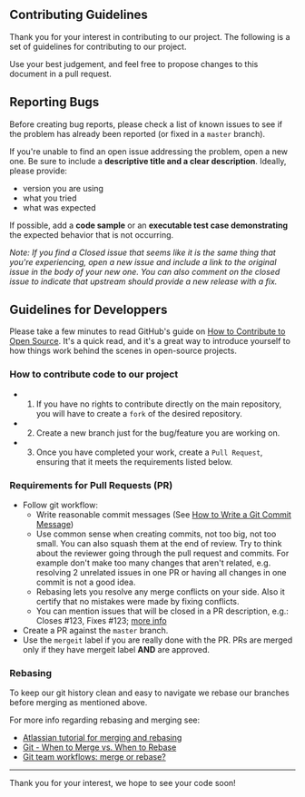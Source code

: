## Contributing Guidelines

Thank you for your interest in contributing to our project. The following is a set of guidelines for contributing to our project.

Use your best judgement, and feel free to propose changes to this document in a pull request.

## Reporting Bugs

Before creating bug reports, please check a list of known issues to see if the problem has already been reported (or fixed in a `master` branch).

If you're unable to find an open issue addressing the problem, open a new one. Be sure to include a **descriptive title and a clear description**. Ideally, please provide:
- version you are using
- what you tried
- what was expected

If possible, add a **code sample** or an **executable test case demonstrating** the expected behavior that is not occurring.

*Note: If you find a Closed issue that seems like it is the same thing that you're experiencing, open a new issue and include a link to the original issue in the body of your new one. You can also comment on the closed issue to indicate that upstream should provide a new release with a fix.*

## Guidelines for Developpers

Please take a few minutes to read GitHub's guide on [How to Contribute to Open Source](https://opensource.guide/how-to-contribute/). It's a quick read, and it's a great way to introduce yourself to how things work behind the scenes in open-source projects.

### How to contribute code to our project

- 1. If you have no rights to contribute directly on the main repository, you will have to create a `fork` of the desired repository.
- 2. Create a new branch just for the bug/feature you are working on.
- 3. Once you have completed your work, create a `Pull Request`, ensuring that it meets the requirements listed below.

### Requirements for Pull Requests (PR)

- Follow git workflow:
    - Write reasonable commit messages (See [How to Write a Git Commit Message](https://chris.beams.io/posts/git-commit/))
    - Use common sense when creating commits, not too big, not too small. You can also squash them at the end of review. Try to think about the reviewer going through the pull request and commits. For example don't make too many changes that aren't related, e.g. resolving 2 unrelated issues in one PR or having all changes in one commit is not a good idea.
    - Rebasing lets you resolve any merge conflicts on your side. Also it certify that no mistakes were made by fixing conflicts.
    - You can mention issues that will be closed in a PR description, e.g.: Closes #123, Fixes #123; [more info](https://docs.github.com/en/enterprise/2.16/user/github/managing-your-work-on-github/closing-issues-using-keywords)
- Create a PR against the `master` branch.
- Use the `mergeit` label if you are really done with the PR. PRs are merged only if they have mergeit label **AND** are approved.

### Rebasing

To keep our git history clean and easy to navigate we rebase our branches before merging as mentioned above.

For more info regarding rebasing and merging see:
- [Atlassian tutorial for merging and rebasing](https://www.atlassian.com/git/tutorials/merging-vs-rebasing)
- [Git - When to Merge vs. When to Rebase](https://derekgourlay.com/blog/git-when-to-merge-vs-when-to-rebase/)
- [Git team workflows: merge or rebase?](https://www.atlassian.com/git/articles/git-team-workflows-merge-or-rebase)

---

Thank you for your interest, we hope to see your code soon!